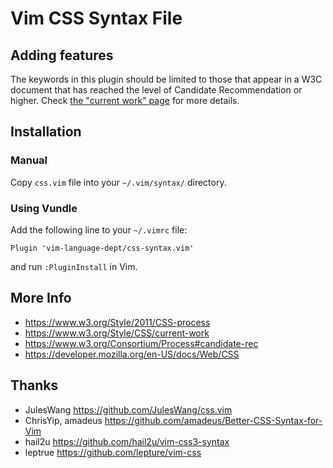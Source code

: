# Vim CSS Syntax File

## Adding features

The keywords in this plugin should be limited to those that appear in a W3C
document that has reached the level of Candidate Recommendation or higher. Check
[the "current work" page](https://www.w3.org/Style/CSS/current-work) for more
details.

## Installation

### Manual

Copy `css.vim` file into your `~/.vim/syntax/` directory.

### Using Vundle

Add the following line to your `~/.vimrc` file:

```
Plugin 'vim-language-dept/css-syntax.vim'
```

and run `:PluginInstall` in Vim.

## More Info

- https://www.w3.org/Style/2011/CSS-process
- https://www.w3.org/Style/CSS/current-work
- https://www.w3.org/Consortium/Process#candidate-rec
- https://developer.mozilla.org/en-US/docs/Web/CSS

## Thanks

- JulesWang https://github.com/JulesWang/css.vim
- ChrisYip, amadeus https://github.com/amadeus/Better-CSS-Syntax-for-Vim
- hail2u   https://github.com/hail2u/vim-css3-syntax
- leptrue  https://github.com/lepture/vim-css
